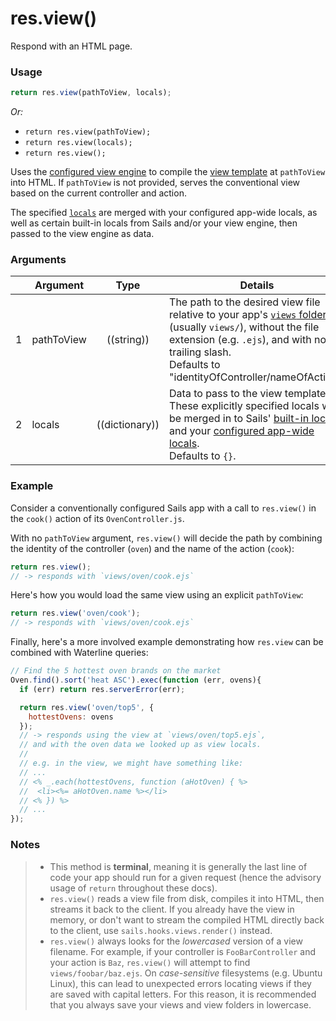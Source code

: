 # res.view()

Respond with an HTML page.


### Usage

```js
return res.view(pathToView, locals);
```

_Or:_
+ `return res.view(pathToView);`
+ `return res.view(locals);`
+ `return res.view();`


Uses the [configured view engine](http://sailsjs.com/documentation/concepts/Views/ViewEngines.html) to compile the [view template](http://sailsjs.com/documentation/concepts/Views/Partials.html) at `pathToView` into HTML.  If `pathToView` is not provided, serves the conventional view based on the current controller and action.

The specified [`locals`](http://sailsjs.com/documentation/reference/Views/Locals.html) are merged with your configured app-wide locals, as well as certain built-in locals from Sails and/or your view engine, then passed to the view engine as data.


### Arguments

|   | Argument       | Type        | Details |
|---|----------------|:-----------:|---------|
| 1 |  pathToView    | ((string))  | The path to the desired view file relative to your app's [`views` folder](http://sailsjs.com/documentation/anatomy/myApp/views) (usually `views/`), without the file extension (e.g. `.ejs`), and with no trailing slash.<br/>Defaults to "identityOfController/nameOfAction".
| 2 |  locals        | ((dictionary))  | Data to pass to the view template.  These explicitly specified locals will be merged in to Sails' [built-in locals](http://sailsjs.com/documentation/concepts/Views/Locals.html) and your [configured app-wide locals](https://github.com/balderdashy/sails-docs/blob/master/PAGE_NEEDED.md).<br/>Defaults to `{}`.



### Example

Consider a conventionally configured Sails app with a call to `res.view()` in the `cook()` action of its `OvenController.js`.

With no `pathToView` argument, `res.view()` will decide the path by combining the identity of the controller (`oven`) and the name of the action (`cook`):

```js
return res.view();
// -> responds with `views/oven/cook.ejs`
```

Here's how you would load the same view using an explicit `pathToView`:

```js
return res.view('oven/cook');
// -> responds with `views/oven/cook.ejs`
```

Finally, here's a more involved example demonstrating how `res.view` can be combined with Waterline queries:

```js
// Find the 5 hottest oven brands on the market
Oven.find().sort('heat ASC').exec(function (err, ovens){
  if (err) return res.serverError(err);

  return res.view('oven/top5', {
    hottestOvens: ovens
  });
  // -> responds using the view at `views/oven/top5.ejs`,
  // and with the oven data we looked up as view locals.
  //
  // e.g. in the view, we might have something like:
  // ...
  // <% _.each(hottestOvens, function (aHotOven) { %>
  //  <li><%= aHotOven.name %></li>
  // <% }) %>
  // ...
});

```


### Notes
> + This method is **terminal**, meaning it is generally the last line of code your app should run for a given request (hence the advisory usage of `return` throughout these docs).
> + `res.view()` reads a view file from disk, compiles it into HTML, then streams it back to the client.  If you already have the view in memory, or don't want to stream the compiled HTML directly back to the client, use `sails.hooks.views.render()` instead.
> + `res.view()` always looks for the _lowercased_ version of a view filename.  For example, if your controller is `FooBarController` and your action is `Baz`, `res.view()` will attempt to find `views/foobar/baz.ejs`.  On _case-sensitive_ filesystems (e.g. Ubuntu Linux), this can lead to unexpected errors locating views if they are saved with capital letters.  For this reason, it is recommended that you always save your views and view folders in lowercase.










<docmeta name="displayName" value="res.view()">
<docmeta name="pageType" value="method">

